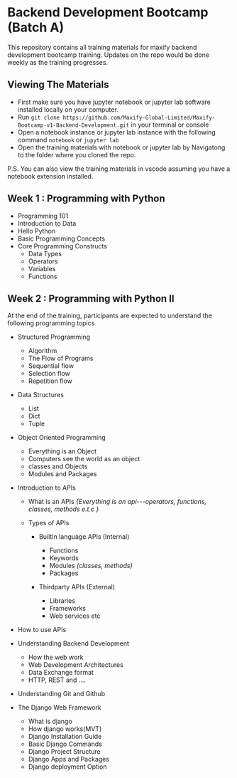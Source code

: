 # Backend Development Bootcamp (Batch A)

This repository contains all training materials for maxify backend development bootcamp training. Updates on the repo would be done weekly as the training progresses.

## Viewing The Materials
- First make sure you have jupyter notebook or jupyter lab software installed locally on your computer.
- Run `git clone https://github.com/Maxify-Global-Limited/Maxify-Bootcamp-v1-Backend-Development.git` in your terminal or console
- Open a notebook instance or jupyter lab instance with the following command `notebook` or `jupyter lab`
- Open the training materials with notebook or jupyter lab by Navigatong  to the folder where you cloned the repo.

P.S. You can also view the training materials in vscode assuming you have a notebook extension installed.

## Week 1 : Programming with Python
- Programming 101
- Introduction to Data
- Hello Python
- Basic Programming Concepts
- Core Programming Constructs
    - Data Types
    - Operators
    - Variables
    - Functions

## Week 2 : Programming with Python II
At the end of the training, participants are expected to understand the following programming topics 
- Structured Programming
   - Algorithm 
   - The Flow of Programs
   - Sequential flow
   - Selection flow
   - Repetition flow
     
- Data Structures
   - List
   - Dict
   - Tuple

- Object Oriented Programming
   - Everything is an Object
   - Computers see the world as an object
   - classes and Objects
   - Modules and Packages
     
- Introduction to APIs
   - What is an APIs 
    *{Everything is an api---operators, functions, classes, methods e.t.c }*

   - Types of APIs
     - BuiltIn language APIs (Internal)
         - Functions
         - Keywords
         - Modules *(classes, methods)*
         - Packages
 
     - Thirdparty APIs (External)
         - Libraries
         - Frameworks
         - Web services etc
- How to use APIs
 
  
- Understanding Backend Development
   - How the web work
   - Web Development Architectures
   - Data Exchange format
   - HTTP, REST and ....
     
- Understanding Git and Github
  
- The Django Web Framework
   - What is django
   - How django works(MVT)
   - Django Installation Guide
   - Basic Django Commands
   - Django Project Structure
   - Django Apps and Packages
   - Django deployment Option
